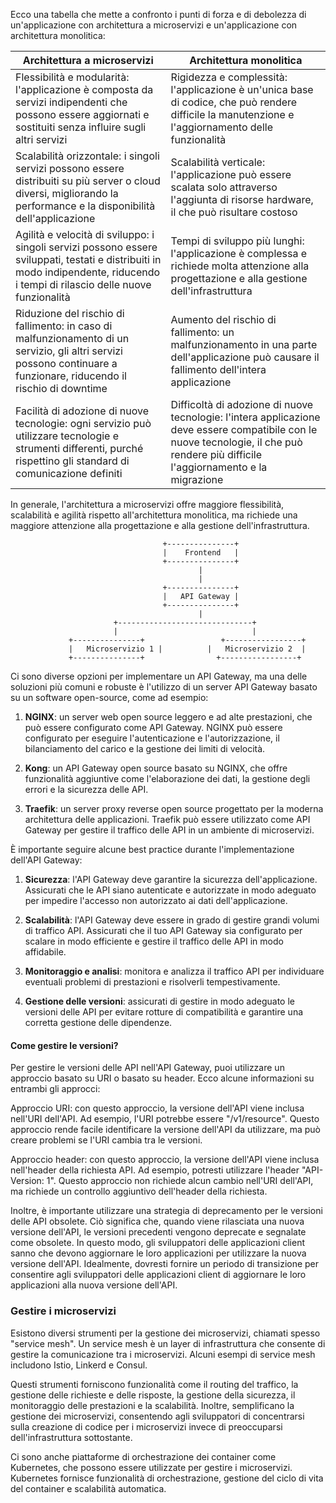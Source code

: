 Ecco una tabella che mette a confronto i punti di forza e di debolezza di un'applicazione con architettura a microservizi e un'applicazione con architettura monolitica:


| Architettura a microservizi | Architettura monolitica |
| --- | --- |
| Flessibilità e modularità: l'applicazione è composta da servizi indipendenti che possono essere aggiornati e sostituiti senza influire sugli altri servizi | Rigidezza e complessità: l'applicazione è un'unica base di codice, che può rendere difficile la manutenzione e l'aggiornamento delle funzionalità |
| Scalabilità orizzontale: i singoli servizi possono essere distribuiti su più server o cloud diversi, migliorando la performance e la disponibilità dell'applicazione | Scalabilità verticale: l'applicazione può essere scalata solo attraverso l'aggiunta di risorse hardware, il che può risultare costoso |
| Agilità e velocità di sviluppo: i singoli servizi possono essere sviluppati, testati e distribuiti in modo indipendente, riducendo i tempi di rilascio delle nuove funzionalità | Tempi di sviluppo più lunghi: l'applicazione è complessa e richiede molta attenzione alla progettazione e alla gestione dell'infrastruttura |
| Riduzione del rischio di fallimento: in caso di malfunzionamento di un servizio, gli altri servizi possono continuare a funzionare, riducendo il rischio di downtime | Aumento del rischio di fallimento: un malfunzionamento in una parte dell'applicazione può causare il fallimento dell'intera applicazione |
| Facilità di adozione di nuove tecnologie: ogni servizio può utilizzare tecnologie e strumenti differenti, purché rispettino gli standard di comunicazione definiti | Difficoltà di adozione di nuove tecnologie: l'intera applicazione deve essere compatibile con le nuove tecnologie, il che può rendere più difficile l'aggiornamento e la migrazione |


In generale, l'architettura a microservizi offre maggiore flessibilità, scalabilità e agilità rispetto all'architettura monolitica, ma richiede una maggiore attenzione alla progettazione e alla gestione dell'infrastruttura.

                                      +---------------+
                                      |    Frontend   |
                                      +---------------+
                                              |
                                              |
                                      +---------------+
                                      |   API Gateway |
                                      +---------------+
                                              |
                           +------------------------------+
                           |                              |
                 +---------------+                 +-----------------+
                 |   Microservizio 1 |          |   Microservizio 2  |
                 +---------------+                +-----------------+

Ci sono diverse opzioni per implementare un API Gateway, ma una delle soluzioni più comuni e robuste è l'utilizzo di un server API Gateway basato su un software open-source, come ad esempio:

1. **NGINX**: un server web open source leggero e ad alte prestazioni, che può essere configurato come API Gateway. NGINX può essere configurato per eseguire l'autenticazione e l'autorizzazione, il bilanciamento del carico e la gestione dei limiti di velocità.

2. **Kong**: un API Gateway open source basato su NGINX, che offre funzionalità aggiuntive come l'elaborazione dei dati, la gestione degli errori e la sicurezza delle API.

3. **Traefik**: un server proxy reverse open source progettato per la moderna architettura delle applicazioni. Traefik può essere utilizzato come API Gateway per gestire il traffico delle API in un ambiente di microservizi.

È importante seguire alcune best practice durante l'implementazione dell'API Gateway:

1. **Sicurezza**: l'API Gateway deve garantire la sicurezza dell'applicazione. Assicurati che le API siano autenticate e autorizzate in modo adeguato per impedire l'accesso non autorizzato ai dati dell'applicazione.

2. **Scalabilità**: l'API Gateway deve essere in grado di gestire grandi volumi di traffico API. Assicurati che il tuo API Gateway sia configurato per scalare in modo efficiente e gestire il traffico delle API in modo affidabile.

3. **Monitoraggio e analisi**: monitora e analizza il traffico API per individuare eventuali problemi di prestazioni e risolverli tempestivamente.

4. **Gestione delle versioni**: assicurati di gestire in modo adeguato le versioni delle API per evitare rotture di compatibilità e garantire una corretta gestione delle dipendenze.

#### Come gestire le versioni?

Per gestire le versioni delle API nell'API Gateway, puoi utilizzare un approccio basato su URI o basato su header. Ecco alcune informazioni su entrambi gli approcci:

Approccio URI: con questo approccio, la versione dell'API viene inclusa nell'URI dell'API. Ad esempio, l'URI potrebbe essere "/v1/resource". Questo approccio rende facile identificare la versione dell'API da utilizzare, ma può creare problemi se l'URI cambia tra le versioni.

Approccio header: con questo approccio, la versione dell'API viene inclusa nell'header della richiesta API. Ad esempio, potresti utilizzare l'header "API-Version: 1". Questo approccio non richiede alcun cambio nell'URI dell'API, ma richiede un controllo aggiuntivo dell'header della richiesta.

Inoltre, è importante utilizzare una strategia di deprecamento per le versioni delle API obsolete. Ciò significa che, quando viene rilasciata una nuova versione dell'API, le versioni precedenti vengono deprecate e segnalate come obsolete. In questo modo, gli sviluppatori delle applicazioni client sanno che devono aggiornare le loro applicazioni per utilizzare la nuova versione dell'API. Idealmente, dovresti fornire un periodo di transizione per consentire agli sviluppatori delle applicazioni client di aggiornare le loro applicazioni alla nuova versione dell'API.


### Gestire i microservizi
Esistono diversi strumenti per la gestione dei microservizi, chiamati spesso "service mesh". Un service mesh è un layer di infrastruttura che consente di gestire la comunicazione tra i microservizi. Alcuni esempi di service mesh includono Istio, Linkerd e Consul.

Questi strumenti forniscono funzionalità come il routing del traffico, la gestione delle richieste e delle risposte, la gestione della sicurezza, il monitoraggio delle prestazioni e la scalabilità. Inoltre, semplificano la gestione dei microservizi, consentendo agli sviluppatori di concentrarsi sulla creazione di codice per i microservizi invece di preoccuparsi dell'infrastruttura sottostante.

Ci sono anche piattaforme di orchestrazione dei container come Kubernetes, che possono essere utilizzate per gestire i microservizi. Kubernetes fornisce funzionalità di orchestrazione, gestione del ciclo di vita del container e scalabilità automatica.
